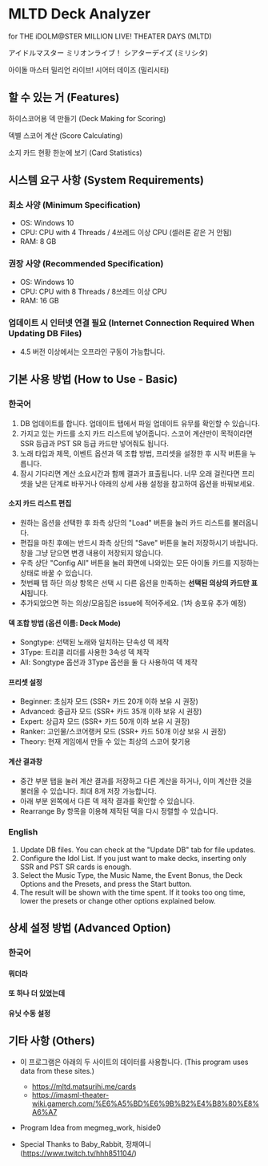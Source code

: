 # MLTD Deck Analyzer

for THE iDOLM@STER MILLION LIVE! THEATER DAYS (MLTD)

アイドルマスター ミリオンライブ！ シアターデイズ (ミリシタ)

아이돌 마스터 밀리언 라이브! 시어터 데이즈 (밀리시타)

## 할 수 있는 거 (Features)

하이스코어용 덱 만들기 (Deck Making for Scoring)

덱별 스코어 계산 (Score Calculating)

소지 카드 현황 한눈에 보기 (Card Statistics)

## 시스템 요구 사항 (System Requirements)

### 최소 사양 (Minimum Specification)

- OS: Windows 10
- CPU: CPU with 4 Threads / 4쓰레드 이상 CPU (셀러론 같은 거 안됨)
- RAM: 8 GB

### 권장 사양 (Recommended Specification)

- OS: Windows 10
- CPU: CPU with 8 Threads / 8쓰레드 이상 CPU
- RAM: 16 GB

### 업데이트 시 인터넷 연결 필요 (Internet Connection Required When Updating DB Files)

- 4.5 버전 이상에서는 오프라인 구동이 가능합니다.

## 기본 사용 방법 (How to Use - Basic)

### 한국어

1. DB 업데이트를 합니다. 업데이트 탭에서 파일 업데이트 유무를 확인할 수 있습니다.
2. 가지고 있는 카드를 소지 카드 리스트에 넣어줍니다. 스코어 계산만이 목적이라면 SSR 등급과 PST SR 등급 카드만 넣어줘도 됩니다.
3. 노래 타입과 제목, 이벤트 옵션과 덱 조합 방법, 프리셋을 설정한 후 시작 버튼을 누릅니다.
4. 잠시 기다리면 계산 소요시간과 함께 결과가 표출됩니다. 너무 오래 걸린다면 프리셋을 낮은 단계로 바꾸거나 아래의 상세 사용 설정을 참고하여 옵션을 바꿔보세요.

#### 소지 카드 리스트 편집

- 원하는 옵션을 선택한 후 좌측 상단의 "Load" 버튼을 눌러 카드 리스트를 불러옵니다.
- 편집을 마친 후에는 반드시 좌측 상단의 "Save" 버튼을 눌러 저장하시기 바랍니다. 창을 그냥 닫으면 변경 내용이 저장되지 않습니다.
- 우측 상단 "Config All" 버튼을 눌러 화면에 나와있는 모든 아이돌 카드를 지정하는 상태로 바꿀 수 있습니다.
- 첫번째 탭 하단 의상 항목은 선택 시 다른 옵션을 만족하는 **선택된 의상의 카드만 표시**됩니다.
- 추가되었으면 하는 의상/모음집은 issue에 적어주세요. (1차 송포유 추가 예정)

#### 덱 조합 방법 (옵션 이름: Deck Mode)

- Songtype: 선택된 노래와 일치하는 단속성 덱 제작
- 3Type: 트리콜 리더를 사용한 3속성 덱 제작
- All: Songtype 옵션과 3Type 옵션을 둘 다 사용하여 덱 제작

#### 프리셋 설정

- Beginner: 초심자 모드 (SSR+ 카드 20개 이하 보유 시 권장)
- Advanced: 중급자 모드 (SSR+ 카드 35개 이하 보유 시 권장)
- Expert: 상급자 모드 (SSR+ 카드 50개 이하 보유 시 권장)
- Ranker: 고인물/스코어랭커 모드 (SSR+ 카드 50개 이상 보유 시 권장)
- Theory: 현재 게임에서 만들 수 있는 최상의 스코어 찾기용

#### 계산 결과창

- 중간 부분 탭을 눌러 계산 결과를 저장하고 다른 계산을 하거나, 이미 계산한 것을 불러올 수 있습니다. 최대 8개 저장 가능합니다.
- 아래 부분 왼쪽에서 다른 덱 제작 결과를 확인할 수 있습니다.
- Rearrange By 항목을 이용해 제작된 덱을 다시 정렬할 수 있습니다.

### English

1. Update DB files. You can check at the "Update DB" tab for file updates.
2. Configure the Idol List. If you just want to make decks, inserting only SSR and PST SR cards is enough.
3. Select the Music Type, the Music Name, the Event Bonus, the Deck Options and the Presets, and press the Start button.
4. The result will be shown with the time spent. If it tooks too ong time, lower the presets or change other options explained below.

## 상세 설정 방법 (Advanced Option)

### 한국어

#### 뭐더라

#### 또 하나 더 있었는데

#### 유닛 수동 설정

## 기타 사항 (Others)

- 이 프로그램은 아래의 두 사이트의 데이터를 사용합니다. (This program uses data from these sites.)
  - https://mltd.matsurihi.me/cards
  - https://imasml-theater-wiki.gamerch.com/%E6%A5%BD%E6%9B%B2%E4%B8%80%E8%A6%A7

- Program Idea from megmeg_work, hiside0

- Special Thanks to Baby_Rabbit, 정채여니 (https://www.twitch.tv/hhh851104/)
